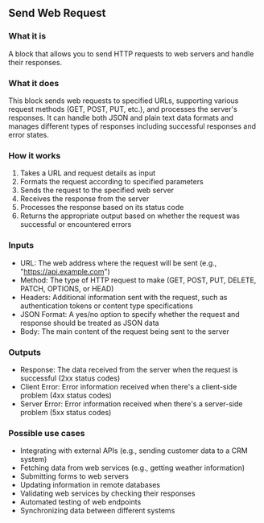 

## Send Web Request

### What it is
A block that allows you to send HTTP requests to web servers and handle their responses.

### What it does
This block sends web requests to specified URLs, supporting various request methods (GET, POST, PUT, etc.), and processes the server's responses. It can handle both JSON and plain text data formats and manages different types of responses including successful responses and error states.

### How it works
1. Takes a URL and request details as input
2. Formats the request according to specified parameters
3. Sends the request to the specified web server
4. Receives the response from the server
5. Processes the response based on its status code
6. Returns the appropriate output based on whether the request was successful or encountered errors

### Inputs
- URL: The web address where the request will be sent (e.g., "https://api.example.com")
- Method: The type of HTTP request to make (GET, POST, PUT, DELETE, PATCH, OPTIONS, or HEAD)
- Headers: Additional information sent with the request, such as authentication tokens or content type specifications
- JSON Format: A yes/no option to specify whether the request and response should be treated as JSON data
- Body: The main content of the request being sent to the server

### Outputs
- Response: The data received from the server when the request is successful (2xx status codes)
- Client Error: Error information received when there's a client-side problem (4xx status codes)
- Server Error: Error information received when there's a server-side problem (5xx status codes)

### Possible use cases
- Integrating with external APIs (e.g., sending customer data to a CRM system)
- Fetching data from web services (e.g., getting weather information)
- Submitting forms to web servers
- Updating information in remote databases
- Validating web services by checking their responses
- Automated testing of web endpoints
- Synchronizing data between different systems

